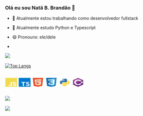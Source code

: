 ### Olá eu sou Natã B. Brandão 👋

- 🔭 Atualmente estou trabalhando como desenvolvedor fullstack
- 🌱 Atualmente estudo Python e Typescript
- 😄 Pronouns: ele/dele

- 
<div>
<a href="https://github.com/natancolen">
<img height="180em" src="https://github-readme-stats.vercel.app/api?username=natancolen&show_icons=true&theme=dark"> 

</div>

[![Top Langs](https://github-readme-stats.vercel.app/api/top-langs/?username=natancolen)](https://github.com/natancolen/github-readme-stats)
  
<div style="display: inline_block"><br>
  <img align="center" alt="Rafa-Js" height="30" width="40" src="https://raw.githubusercontent.com/devicons/devicon/master/icons/javascript/javascript-plain.svg">
  <img align="center" alt="Natã-Ts" height="30" width="40" src="https://raw.githubusercontent.com/devicons/devicon/master/icons/typescript/typescript-plain.svg">
  <img align="center" alt="Natã-HTML" height="30" width="40" src="https://raw.githubusercontent.com/devicons/devicon/master/icons/html5/html5-original.svg">
  <img align="center" alt="Natã-CSS" height="30" width="40" src="https://raw.githubusercontent.com/devicons/devicon/master/icons/css3/css3-original.svg">
  <img align="center" alt="Natã-Python" height="30" width="40" src="https://raw.githubusercontent.com/devicons/devicon/master/icons/python/python-original.svg">
  <img align="center" alt="Natã-Csharp" height="30" width="40" src="https://raw.githubusercontent.com/devicons/devicon/master/icons/csharp/csharp-original.svg">
</div>
  
 ##
  
<div>
  <a href = "mailto:natancolen@gmail.com"><img src="https://img.shields.io/badge/-Gmail-%23333?style=for-the-badge&logo=gmail&logoColor=white" target="_blank">
  
  <a href="https://www.linkedin.com/in/nat%C3%A3-batista-brand%C3%A3o-51495967/" target="_blank"><img src="https://img.shields.io/badge/-LinkedIn-%230077B5?style=for-the-badge&logo=linkedin&logoColor=white" target="_blank"></a> 
 
 <!-- 
github readme stats

![natancolen's GitHub stats](https://github-readme-stats.vercel.app/api?username=natancolen&show_icons=true&theme=dark)
[![Top Langs](https://github-readme-stats.vercel.app/api/top-langs/?username=natancolen&layout=compact)](https://github.com/natancolen/github-readme-stats)

[![Top Langs](https://github-readme-stats.vercel.app/api/top-langs/?username=natancolen&hide_progress=true)](https://github.com/natancolen/github-readme-stats)

ttps://github-readme-stats.vercel.app/api/top-langs/?username=natancolen&hide_progress=true)](https://github.com/natancolen/github-readme-stats

-->
